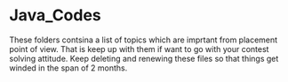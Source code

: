 # Java_Codes

These folders contsina a list of topics which are imprtant from placement point of view. 
That is keep up with them if want to go with your contest solving attitude. Keep deleting and renewing these files so 
that things get winded in the span of 2 months. 
